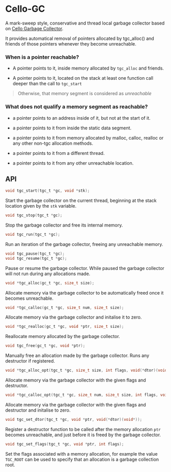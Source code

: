 # Cello-GC

A mark-sweep style, conservative and thread local garbage collector based on [Cello Garbage Collector](http://libcello.org/learn/garbage-collection).

It provides automatical removal of pointers allocated by tgc_alloc() and friends of those pointers whenever they become unreachable.

<h3> When is a pointer reachable? </h3>

* A pointer points to it, inside memory allocated by <code>tgc_alloc</code> and friends.

* A pointer points to it, located on the stack at least one function call deeper than the call to <code>tgc_start</code>

> Otherwise, that memory segment is considered as <i>unreachable</i>

<h3> What does not qualify a memory segment as reachable? </h3>

* a pointer points to an address inside of it, but not at the start of it.

* a pointer points to it from inside the static data segment.

* a pointer points to it from memory allocated by malloc, calloc, realloc or any other non-tgc allocation methods.

* a pointer points to it from a different thread.

* a pointer points to it from any other unreachable location.


## API

```c
void tgc_start(tgc_t *gc, void *stk);
```

Start the garbage collector on the current thread, beginning at the stack 
location given by the `stk` variable.

```c
void tgc_stop(tgc_t *gc);
```

Stop the garbage collector and free its internal memory.

```c
void tgc_run(tgc_t *gc);
```

Run an iteration of the garbage collector, freeing any unreachable memory.

```c
void tgc_pause(tgc_t *gc);
void tgc_resume(tgc_t *gc);
```

Pause or resume the garbage collector. While paused the garbage collector will
not run during any allocations made.

```c
void *tgc_alloc(gc_t *gc, size_t size);
```

Allocate memory via the garbage collector to be automatically freed once it
becomes unreachable.

```c
void *tgc_calloc(gc_t *gc, size_t num, size_t size);
```

Allocate memory via the garbage collector and initalise it to zero.

```c
void *tgc_realloc(gc_t *gc, void *ptr, size_t size);
```

Reallocate memory allocated by the garbage collector.

```c
void tgc_free(gc_t *gc, void *ptr);
```

Manually free an allocation made by the garbage collector. Runs any destructor if registered.

```c
void *tgc_alloc_opt(tgc_t *gc, size_t size, int flags, void(*dtor)(void*));
```

Allocate memory via the garbage collector with the given flags and destructor.

```c
void *tgc_calloc_opt(tgc_t *gc, size_t num, size_t size, int flags, void(*dtor)(void*));
```

Allocate memory via the garbage collector with the given flags and destructor and initalise to zero.

```c
void tgc_set_dtor(tgc_t *gc, void *ptr, void(*dtor)(void*));
```

Register a destructor function to be called after the memory allocation `ptr` becomes unreachable, and just before it is freed by the garbage collector.

```c
void tgc_set_flags(tgc_t *gc, void *ptr, int flags);
```

Set the flags associated with a memory allocation, for example the value `TGC_ROOT` can be used to specify that an allocation is a garbage collection root.
